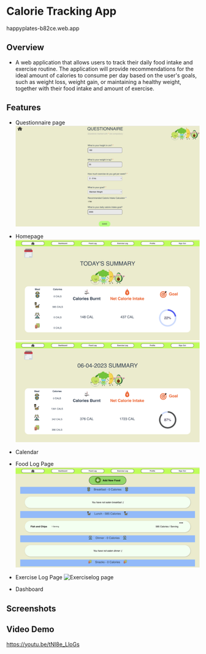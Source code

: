 # Calorie Tracking App
happyplates-b82ce.web.app

## Overview
- A web application that allows users to track their daily food intake and exercise routine. The application will provide recommendations for the ideal amount of calories to consume per day based on the user's goals, such as weight loss, weight gain, or maintaining a healthy weight, together with their food intake and amount of exercise.

## Features
- Questionnaire page
![Questionnaire page](src/assets/screenshots/questionnaire.png)
- Homepage
![Current Home page](src/assets/screenshots/homepagepresent.png)
![Home page](src/assets/screenshots/homepage.png)

- Calendar


- Food Log Page
![Foodlog page](src/assets/screenshots/foodlog.png)

- Exercise Log Page
![Exerciselog page](src/assets/screenshots/exercieslog.png)

- Dashboard

## Screenshots

## Video Demo
https://youtu.be/tNI8e_LloGs
